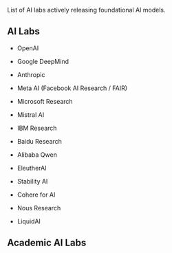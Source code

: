 List of AI labs actively releasing foundational AI models.


## AI Labs

- OpenAI

- Google DeepMind

- Anthropic

- Meta AI (Facebook AI Research / FAIR)

- Microsoft Research

- Mistral AI

- IBM Research

- Baidu Research

- Alibaba Qwen

- EleutherAI

- Stability AI

- Cohere for AI

- Nous Research

- LiquidAI





## Academic AI Labs
